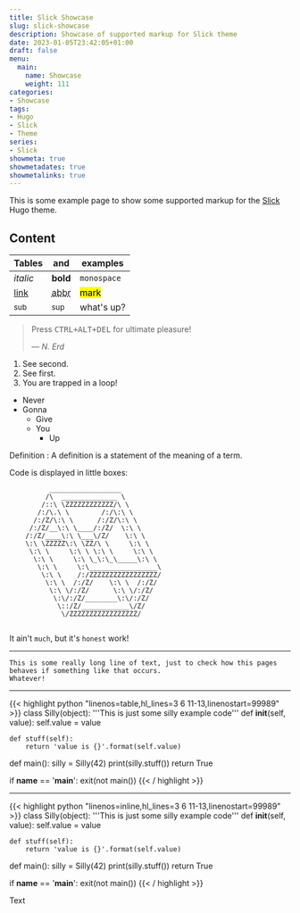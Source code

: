 ```yaml
---
title: Slick Showcase
slug: slick-showcase
description: Showcase of supported markup for Slick theme
date: 2023-01-05T23:42:05+01:00
draft: false
menu:
  main:
    name: Showcase
    weight: 111
categories:
- Showcase
tags:
- Hugo
- Slick
- Theme
series:
- Slick
showmeta: true
showmetadates: true
showmetalinks: true
---
```

  
  
This is some example page to show some supported markup for the
[Slick](https://github.com/spookey/slick) Hugo theme.
<!--more-->

## Content

| Tables         | and                                    | examples          |
| -------------- | -------------------------------------- | ----------------- |
| *italic*       | **bold**                               | `monospace`       |
| [link](#)      | <abbr title="Abbreviation">abbr</abbr> | <mark>mark</mark> |
| <sub>sub</sub> | <sup>sup</sup>                         | what's up?        |

<blockquote>
    <p>
        Press <kbd><kbd>CTRL</kbd>+<kbd>ALT</kbd>+<kbd>DEL</kbd></kbd> for
        ultimate pleasure!
    </p>
    <footer>— <cite>N. Erd</cite></footer>
</blockquote>


1. See second.
2. See first.
3. You are trapped in a loop!

* Never
* Gonna
    * Give
    * You
        * Up

Definition
: A definition is a statement of the meaning of a term.


Code is displayed in little boxes:

```text
          __________________
         /\  ______________ \
        /::\ \ZZZZZZZZZZZZ/\ \
       /:/\.\ \        /:/\:\ \
      /:/Z/\:\ \      /:/Z/\:\ \
     /:/Z/__\:\ \____/:/Z/  \:\ \
    /:/Z/____\:\ \___\/Z/    \:\ \
    \:\ \ZZZZZ\:\ \ZZ/\ \     \:\ \
     \:\ \     \:\ \ \:\ \     \:\ \
      \:\ \     \:\ \_\:\_\_____\:\ \
       \:\ \     \:\_________________\
        \:\ \    /:/ZZZZZZZZZZZZZZZZZ/
         \:\ \  /:/Z/    \:\ \  /:/Z/
          \:\ \/:/Z/      \:\ \/:/Z/
           \:\/:/Z/________\:\/:/Z/
            \::/Z/____________\/Z/
             \/ZZZZZZZZZZZZZZZZZ/
 
```


It ain't ``much``, but it's ``honest`` work!

---

```text
This is some really long line of text, just to check how this pages behaves if something like that occurs.
Whatever!
```

---

{{< highlight python "linenos=table,hl_lines=3 6 11-13,linenostart=99989" >}}
class Silly(object):
    '''This is just some silly example code'''
    def __init__(self, value):
        self.value = value

    def stuff(self):
        return 'value is {}'.format(self.value)


def main():
    silly = Silly(42)
    print(silly.stuff())
    return True


if __name__ == '__main__':
    exit(not main())
{{< / highlight >}}

---

{{< highlight python "linenos=inline,hl_lines=3 6 11-13,linenostart=99989" >}}
class Silly(object):
    '''This is just some silly example code'''
    def __init__(self, value):
        self.value = value

    def stuff(self):
        return 'value is {}'.format(self.value)


def main():
    silly = Silly(42)
    print(silly.stuff())
    return True


if __name__ == '__main__':
    exit(not main())
{{< / highlight >}}

Text
